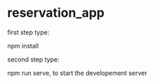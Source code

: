 # reservation_app
first step type:

npm install 

second step type:

npm run serve, to start the developement server